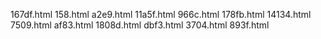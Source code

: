 167df.html
158.html
a2e9.html
11a5f.html
966c.html
178fb.html
14134.html
7509.html
af83.html
1808d.html
dbf3.html
3704.html
893f.html
